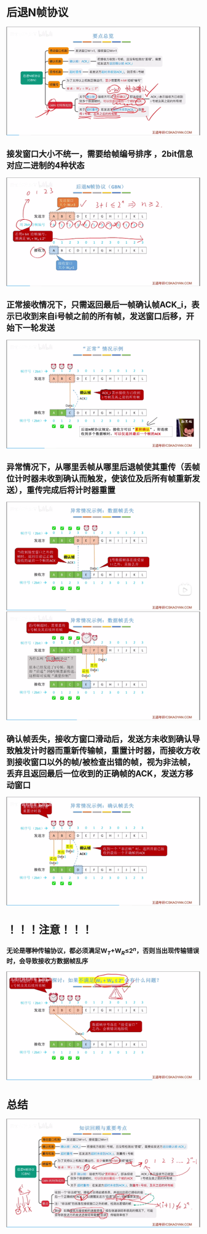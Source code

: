 


# 后退N帧协议
![输入图片说明](/imgs/2025-07-24/PJgicuJF1BcArkf1.png)
## 接发窗口大小不统一，需要给帧编号排序 ，2bit信息对应二进制的4种状态
![输入图片说明](/imgs/2025-07-24/nqhtEj6EcPV5pheD.png)
## 正常接收情况下，只需返回最后一帧确认帧ACK_i，表示已收到来自i号帧之前的所有帧，发送窗口后移，开始下一轮发送
![输入图片说明](/imgs/2025-07-24/OQQF6db2I5v88Avf.png)

## 异常情况下，从哪里丢帧从哪里后退帧使其重传（丢帧位计时器未收到确认而触发，使该位及后所有帧重新发送），重传完成后将计时器重置

![输入图片说明](/imgs/2025-07-24/lTdmf5bONfGW6n31.png)
![输入图片说明](/imgs/2025-07-24/f66AxNR8ePucWPN8.png)
## 确认帧丢失，接收方窗口滑动后，发送方未收到确认导致触发计时器而重新传输帧，重置计时器，而接收方收到接收窗口以外的帧/被检查出错的帧，视为非法帧，丢弃且返回最后一位收到的正确帧的ACK，发送方移动窗口
![输入图片说明](/imgs/2025-07-24/Z5dcb6lw2BocG3N6.png)

# ！！！注意！！！
### 无论是哪种传输协议，都必须满足W$_T$+W$_R$≤2$^n$，否则当出现传输错误时，会导致接收方数据帧乱序
![输入图片说明](/imgs/2025-07-24/bU0RL6pmfOmILyP2.png)

# 总结
![输入图片说明](/imgs/2025-07-24/FkUhbmmB3G0mY6Vn.png)
<!--stackedit_data:
eyJoaXN0b3J5IjpbLTE0OTQ2MDY0MzUsLTE5Nzc2NzcyODgsLT
E3NzM4Mjg2Nyw3NjU0MzQ2MDFdfQ==
-->